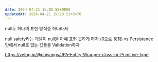```yaml
---
date: 2024-04-21 15:02:55+0000
updatedAt: 2024-04-21 15:23:53+8470
---
```

null도 하나의 표현 방식중 하나라서

null safety라는 개념이 null을 아예 표현 못하게 하자 (0으로 퉁침) vs Persistance 단에서 null로 없는 값들을 Validation하자

https://velog.io/@chiyongs/JPA-Entity-Wrapper-class-or-Primitive-type
